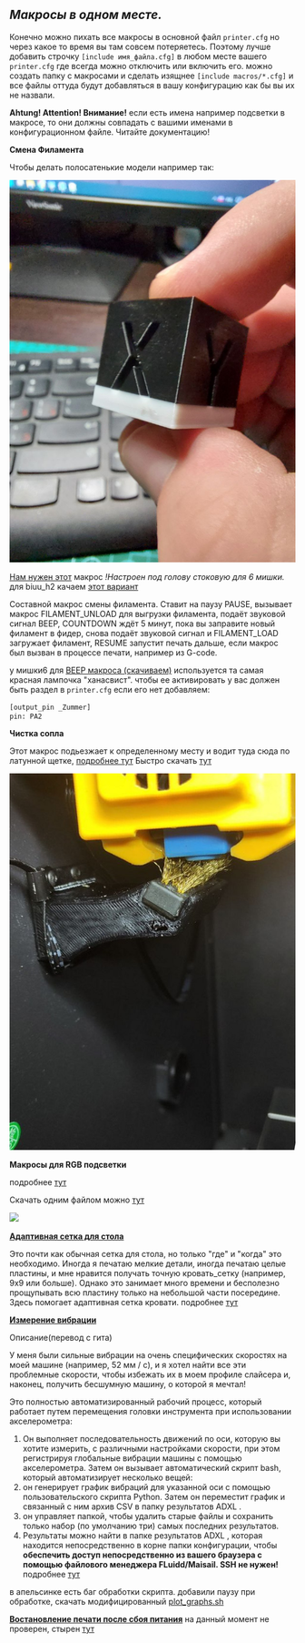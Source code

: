 *<h2>Макросы в одном месте.</h2>*

Конечно можно пихать все макросы в основной файл `printer.cfg` но через какое то время вы там совсем потеряетесь. Поэтому лучше добавить строчку `[include имя_файла.cfg]` в любом месте вашего `printer.cfg` где всегда можно отключить или включить его. можно создать папку с макросами и сделать изящнее `[include macros/*.cfg]` и все файлы оттуда будут добавляться в вашу конфигурацию как бы вы их не назвали.

**Ahtung! Attention! Внимание!**
если есть имена например подсветки в макросе, то они должны совпадать с вашими именами в конфигурационном файле. Читайте документацию!

**Смена Филамента**

Чтобы делать полосатенькие модели например так:

![](filament_change.jpg)

[Нам  нужен этот](filament.cfg) макрос *!Настроен под голову стоковую для 6 мишки.* для biuu_h2 качаем [этот вариант](filament_biqu.cfg)

Составной макрос смены филамента. Ставит на паузу PAUSE, вызывает макрос FILAMENT_UNLOAD для выгрузки филамента, подаёт звуковой сигнал BEEP, COUNTDOWN ждёт 5 минут, пока вы заправите новый филамент в фидер, снова подаёт звуковой сигнал и FILAMENT_LOAD загружает филамент, RESUME запустит печать дальше, если макрос был вызван в процессе печати, например из G-code.

у мишки6 для   [BEEP макроса (скачиваем)](beep.cfg) используется та самая красная лампочка "ханасвист". чтобы ее активировать у вас должен быть раздел в `printer.cfg` если его нет добавляем:
```gcode
[output_pin _Zummer] 
pin: PA2 
```


**Чистка сопла** 

Этот макрос подьезжает к определенному месту и водит туда сюда по латунной щетке, [подробнее тут](../clean_nozle/readme.md) Быстро скачать [тут](clean.cfg)

![](../clean_nozle/assembl.jpg)

**Макросы для RGB подсветки**

подробнее [тут](../led_rgb/readme.md)

Скачать одним файлом можно [тут](led.cfg)


![](../led_rgb/party.gif) 


[**Адаптивная сетка для стола**](https://github.com/Frix-x/klipper-voron-V2/blob/main/doc/features/adaptive_bed_mesh.md)

 Это почти как обычная сетка для стола, но только "где" и "когда" это необходимо. Иногда я печатаю мелкие детали, иногда печатаю целые пластины, и мне нравится получать точную кровать_сетку (например, 9x9 или больше). Однако это занимает много времени и бесполезно прощупывать всю пластину только на небольшой части посередине. Здесь помогает адаптивная сетка кровати. подробнее [тут](https://github.com/Frix-x/klipper-voron-V2/blob/main/doc/features/adaptive_bed_mesh.md)

 [**Измерение вибрации**](https://github.com/Frix-x/klipper-voron-V2/blob/main/doc/features/vibr_measurements.md)

 Описание(перевод с гита)

У меня были сильные вибрации на очень специфических скоростях на моей машине (например, 52 мм / с), и я хотел найти все эти проблемные скорости, чтобы избежать их в моем профиле слайсера и, наконец, получить бесшумную машину, о которой я мечтал!

Это полностью автоматизированный рабочий процесс, который работает путем перемещения головки инструмента при использовании акселерометра:

1. Он выполняет последовательность движений по оси, которую вы хотите измерить, с различными настройками скорости, при этом регистрируя глобальные вибрации машины с помощью акселерометра.
Затем он вызывает автоматический скрипт bash, который автоматизирует несколько вещей:
2. он генерирует график вибраций для указанной оси с помощью пользовательского скрипта Python.
Затем он переместит график и связанный с ним архив CSV в папку результатов ADXL .
3. он управляет папкой, чтобы удалить старые файлы и сохранить только набор (по умолчанию три) самых последних результатов.
4. Результаты можно найти в папке результатов ADXL , которая находится непосредственно в корне папки конфигурации, чтобы **обеспечить доступ непосредственно из вашего браузера с помощью файлового менеджера FLuidd/Maisail. SSH не нужен!**
подробнее [тут](https://github.com/Frix-x/klipper-voron-V2/blob/main/doc/features/vibr_measurements.md)

в апельсинке есть баг обработки скрипта. добавили паузу при обработке, скачать модифицированный [plot_graphs.sh](../klipper_config_my/scripts/plot_graphs.sh)

[**Востановление печати после сбоя питания**](power_loss.cfg) на данный момент не проверен, стырен [тут](https://github.com/CODeRUS/klipper_config/blob/rumba32/power_loss_simple.cfg)